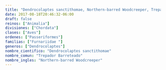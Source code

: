 ```yaml
---
title: "Dendrocolaptes sanctithomae, Northern-barred Woodcreeper, Trepador Barreteado"
date: 2017-08-18T20:46:32-06:00
draft: false
reinos: ["Animalia"]
divisiones: ["Chordata"]
clases: ["Aves"]
ordenes: ["Passeriformes"]
familias: ["Furnariidae "]
generos: ["Dendrocolaptes"]
nombre_cientifico: "Dendrocolaptes sanctithomae"
nombre_comun: "Trepador Barreteado"
nombre_ingles: "Northern-barred Woodcreeper"
---
```

